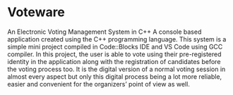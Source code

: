 # Voteware
An Electronic Voting Management System in C++
A console based application created using the C++ programming language. This system is a simple mini project compiled in Code::Blocks 
IDE and VS Code using GCC compiler. In this project, the user is able to vote using their pre-registered identity in the application
along with the registration of candidates before the voting process too. It is the digital version of a normal voting session in almost 
every aspect but only this digital process being a lot more reliable, easier and convenient for the organizers’ point of view as well.

